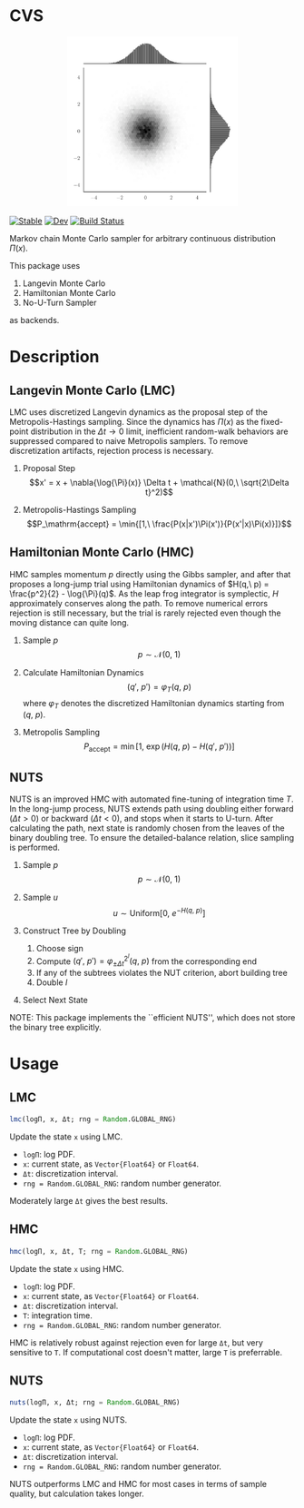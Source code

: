 # CVS

<div align="center">
<img src="joint.png" width="300">
</div>

[![Stable](https://img.shields.io/badge/docs-stable-blue.svg)](https://EarlMilktea.github.io/CVS.jl/stable/)
[![Dev](https://img.shields.io/badge/docs-dev-blue.svg)](https://EarlMilktea.github.io/CVS.jl/dev/)
[![Build Status](https://github.com/EarlMilktea/CVS.jl/actions/workflows/CI.yml/badge.svg?branch=main)](https://github.com/EarlMilktea/CVS.jl/actions/workflows/CI.yml?query=branch%3Amain)


Markov chain Monte Carlo sampler for arbitrary continuous distribution $\Pi(x)$.

This package uses

1. Langevin Monte Carlo
2. Hamiltonian Monte Carlo
3. No-U-Turn Sampler

as backends.

# Description
## Langevin Monte Carlo (LMC)
LMC uses discretized Langevin dynamics as the proposal step of the Metropolis-Hastings sampling. Since the dynamics has $\Pi(x)$ as the fixed-point distribution in the $\Delta t \rightarrow 0$ limit, inefficient random-walk behaviors are suppressed compared to naive Metropolis samplers. To remove discretization artifacts, rejection process is necessary.

1. Proposal Step
$$x' = x + \nabla{\log{\Pi}(x)} \Delta t + \mathcal{N}(0,\ \sqrt{2\Delta t}^2)$$

2. Metropolis-Hastings Sampling
$$P_\mathrm{accept} = \min{[1,\ \frac{P(x|x')\Pi(x')}{P(x'|x)\Pi(x)}]}$$

## Hamiltonian Monte Carlo (HMC)
HMC samples momentum $p$ directly using the Gibbs sampler, and after that proposes a long-jump trial using Hamiltonian dynamics of $H(q,\ p) = \frac{p^2}{2} - \log{\Pi}(q)$. As the leap frog integrator is symplectic, $H$ approximately conserves along the path. To remove numerical errors rejection is still necessary, but the trial is rarely rejected even though the moving distance can quite long.

1. Sample $p$
$$p \sim \mathcal{N}(0,\ 1)$$

2. Calculate Hamiltonian Dynamics
$$(q',\ p') = \varphi_T(q,\ p)$$
where $\varphi_T$ denotes the discretized Hamiltonian dynamics starting from $(q,\ p)$.

3. Metropolis Sampling
$$P_\mathrm{accept} = \min{[1,\ \exp{(H(q,\ p) - H(q',\ p'))}}]$$

## NUTS
NUTS is an improved HMC with automated fine-tuning of integration time $T$. In the long-jump process, NUTS extends path using doubling either forward ($\Delta t > 0$) or backward ($\Delta t < 0$), and stops when it starts to U-turn. After calculating the path, next state is randomly chosen from the leaves of the binary doubling tree. To ensure the detailed-balance relation, slice sampling is performed.

1. Sample $p$
$$p \sim \mathcal{N}(0,\ 1)$$

2. Sample $u$
$$u \sim \mathrm{Uniform}[0,\ e^{-H(q,\ p)}]$$

3. Construct Tree by Doubling
   1. Choose sign
   2. Compute $(q',\ p') = \varphi^{2^l}_{\pm\Delta t}(q,\ p)$ from the corresponding end
   3. If any of the subtrees violates the NUT criterion, abort building tree
   4. Double $l$

4. Select Next State

NOTE: This package implements the ``efficient NUTS'', which does not store the binary tree explicitly.

# Usage
## LMC
```julia
lmc(logΠ, x, Δt; rng = Random.GLOBAL_RNG)
```
Update the state `x` using LMC.

- ``logΠ``: log PDF.
- ``x``: current state, as `Vector{Float64}` or `Float64`.
- ``Δt``: discretization interval.
- ``rng = Random.GLOBAL_RNG``: random number generator.

Moderately large `Δt` gives the best results.
## HMC
```julia
hmc(logΠ, x, Δt, T; rng = Random.GLOBAL_RNG)
```
Update the state `x` using HMC.

- ``logΠ``: log PDF.
- ``x``: current state, as `Vector{Float64}` or `Float64`.
- ``Δt``: discretization interval.
- ``T``: integration time.
- ``rng = Random.GLOBAL_RNG``: random number generator.

HMC is relatively robust against rejection even for large `Δt`, but very sensitive to `T`. If computational cost doesn't matter, large `T` is preferrable.
## NUTS
```julia
nuts(logΠ, x, Δt; rng = Random.GLOBAL_RNG)
```
Update the state `x` using NUTS.

- ``logΠ``: log PDF.
- ``x``: current state, as `Vector{Float64}` or `Float64`.
- ``Δt``: discretization interval.
- ``rng = Random.GLOBAL_RNG``: random number generator.

NUTS outperforms LMC and HMC for most cases in terms of sample quality, but calculation takes longer.